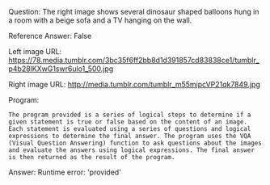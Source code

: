 Question: The right image shows several dinosaur shaped balloons hung in a room with a beige sofa and a TV hanging on the wall.

Reference Answer: False

Left image URL: https://78.media.tumblr.com/3bc35f6ff2bb8d1d391857cd83838ce1/tumblr_p4b28lKXwG1swr6ulo1_500.jpg

Right image URL: http://media.tumblr.com/tumblr_m55mipcVP21qk7849.jpg

Program:

```
The program provided is a series of logical steps to determine if a given statement is true or false based on the content of an image. Each statement is evaluated using a series of questions and logical expressions to determine the final answer. The program uses the VQA (Visual Question Answering) function to ask questions about the images and evaluate the answers using logical expressions. The final answer is then returned as the result of the program.
```
Answer: Runtime error: 'provided'

